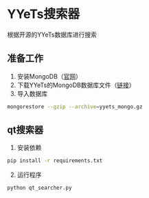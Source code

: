 # YYeTs搜索器

根据开源的YYeTs数据库进行搜索

## 准备工作

1. 安装MongoDB（[官网](https://docs.mongodb.com/manual/installation/)）
2. 下载YYeTs的MongoDB数据库文件（[链接](https://github.com/tgbot-collection/YYeTsBot/blob/master/DEVELOPMENT.md)）
3. 导入数据库
```bash
mongorestore --gzip --archive=yyets_mongo.gz
```

## qt搜索器

1. 安装依赖
```bash
pip install -r requirements.txt
```

2. 运行程序
```bash
python qt_searcher.py
```
